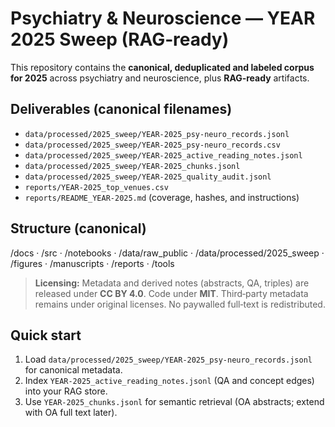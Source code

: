 # Psychiatry & Neuroscience — YEAR 2025 Sweep (RAG‑ready)

This repository contains the **canonical, deduplicated and labeled corpus for 2025**
across psychiatry and neuroscience, plus **RAG‑ready** artifacts.

## Deliverables (canonical filenames)
- `data/processed/2025_sweep/YEAR-2025_psy-neuro_records.jsonl`
- `data/processed/2025_sweep/YEAR-2025_psy-neuro_records.csv`
- `data/processed/2025_sweep/YEAR-2025_active_reading_notes.jsonl`
- `data/processed/2025_sweep/YEAR-2025_chunks.jsonl`
- `data/processed/2025_sweep/YEAR-2025_quality_audit.jsonl`
- `reports/YEAR-2025_top_venues.csv`
- `reports/README_YEAR-2025.md` (coverage, hashes, and instructions)

## Structure (canonical)
/docs  · /src  · /notebooks  · /data/raw_public  · /data/processed/2025_sweep  · /figures  · /manuscripts  · /reports  · /tools

> **Licensing:** Metadata and derived notes (abstracts, QA, triples) are released under **CC BY 4.0**. Code under **MIT**.
> Third‑party metadata remains under original licenses. No paywalled full‑text is redistributed.

## Quick start
1. Load `data/processed/2025_sweep/YEAR-2025_psy-neuro_records.jsonl` for canonical metadata.
2. Index `YEAR-2025_active_reading_notes.jsonl` (QA and concept edges) into your RAG store.
3. Use `YEAR-2025_chunks.jsonl` for semantic retrieval (OA abstracts; extend with OA full text later).

